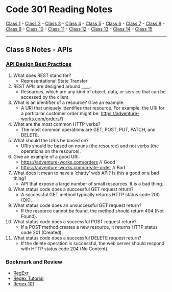 # Code 301 Reading Notes

[Class 1](https://mel-johnston.github.io/reading-notes/301/class1) -
[Class 2](https://mel-johnston.github.io/reading-notes/301/class2) -
[Class 3](https://mel-johnston.github.io/reading-notes/301/class3) -
[Class 4](https://mel-johnston.github.io/reading-notes/301/class4) -
[Class 5](https://mel-johnston.github.io/reading-notes/301/class5) -
[Class 6](https://mel-johnston.github.io/reading-notes/301/class6) -
[Class 7](https://mel-johnston.github.io/reading-notes/301/class7) -
[Class 8](https://mel-johnston.github.io/reading-notes/301/class8) -
[Class 9](https://mel-johnston.github.io/reading-notes/301/class9) -
[Class 10](https://mel-johnston.github.io/reading-notes/301/class10) -
[Class 11](https://mel-johnston.github.io/reading-notes/301/class11) -
[Class 12](https://mel-johnston.github.io/reading-notes/301/class12) -
[Class 13](https://mel-johnston.github.io/reading-notes/301/class13) -
[Class 14](https://mel-johnston.github.io/reading-notes/301/class14) -
[Class 15](https://mel-johnston.github.io/reading-notes/301/class15)

---

## Class 8 Notes - APIs

### [API Design Best Practices](https://docs.microsoft.com/en-us/azure/architecture/best-practices/api-design)

1. What does REST stand for?
    - Representational State Transfer
2. REST APIs are designed around ____.
    - Resources, which are any kind of object, data, or service that can be accessed by the client.
3. What is an identifier of a resource? Give an example.
    - A URI that uniquely identifies that resource. For example, the URI for a particular customer order might be: https://adventure-works.com/orders/1
4. What are the most common HTTP verbs?
    - The most common operations are GET, POST, PUT, PATCH, and DELETE.
5. What should the URIs be based on?
    - URIs should be based on nouns (the resource) and not verbs (the operations on the resource).
6. Give an example of a good URI.
    - https://adventure-works.com/orders // Good
    - https://adventure-works.com/create-order // Bad
7. What does it mean to have a ‘chatty’ web API? Is this a good or a bad thing?
    - API that expose a large number of small resources. It is a bad thing.
8. What status code does a successful GET request return?
    - A successful GET method typically returns HTTP status code 200 (OK).
9. What status code does an unsuccessful GET request return?
    - If the resource cannot be found, the method should return 404 (Not Found).
10. What status code does a successful POST request return?
    - If a POST method creates a new resource, it returns HTTP status code 201 (Created).
11. What status code does a successful DELETE request return?
    - If the delete operation is successful, the web server should respond with HTTP status code 204 (No Content).

### Bookmark and Review

- [RegExr](https://regexr.com/)
- [Regex Tutorial](https://medium.com/factory-mind/regex-tutorial-a-simple-cheatsheet-by-examples-649dc1c3f285)
- [Regex 101](https://regex101.com/)